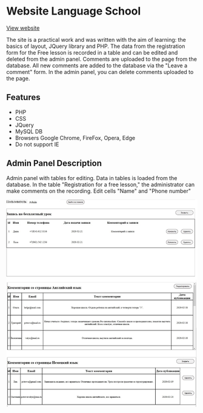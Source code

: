 # Website Language School
[View website](http://lang-school.epizy.com/)

The site is a practical work and was written with the aim of learning: the basics of layout,  JQuery library and PHP.
The data from the registration form for the Free lesson is recorded in a table and can be edited and deleted from the admin panel.
Comments are uploaded to the page from the database. All new comments are added to the database via the "Leave a comment" form. In the admin panel, you can delete comments uploaded to the page.

## Features
- PHP
- CSS
- JQuery
- MySQL DB
- Browsers Google Chrome, FireFox, Opera, Edge
- Do not support IE

## Admin Panel Description
Admin panel with tables for editing. Data in tables is loaded from the database.
In the table "Registration for a free lesson," the administrator can make comments on the recording. Edit cells "Name" and "Phone number"

![website](adminPanel.jpg "website")
